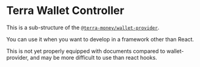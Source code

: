 # Terra Wallet Controller

This is a sub-structure of the [`@terra-money/wallet-provider`](https://www.npmjs.com/package/@terra-money/wallet-provider).

You can use it when you want to develop in a framework other than React.

This is not yet properly equipped with documents compared to wallet-provider, and may be more difficult to use than react hooks.
